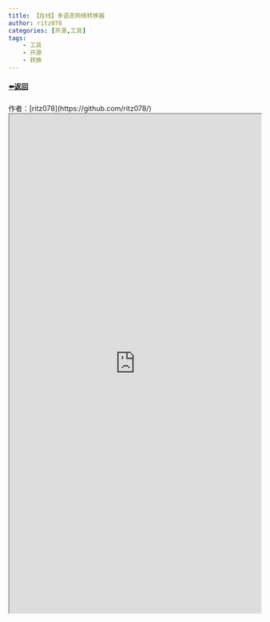 ```yaml
---
title: 【在线】多语言网络转换器
author: ritz078
categories: [开源,工具]
tags:
    - 工具
    - 开源
    - 转换
---
```

<h4><a href="/">⬅️返回</a></h4>
作者：[ritz078](https://github.com/ritz078/)
<iframe src="https://transform.tianjiaji.dedyn.io/" width="100%" height="1000em" marginwidth="10%"></iframe>

